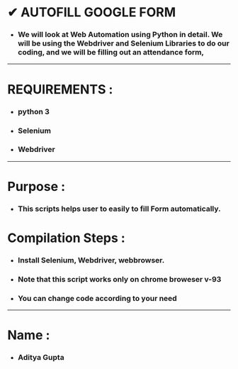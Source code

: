 # ✔ AUTOFILL GOOGLE FORM
- ### We will look at Web Automation using Python in detail. We will be using the Webdriver and Selenium Libraries to do our coding, and we will be filling out an attendance form,

****

# REQUIREMENTS :
- ### python 3
- ### Selenium
- ### Webdriver

****

# Purpose :
- ### This scripts helps user to easily to fill Form automatically.

# Compilation Steps :
- ### Install Selenium, Webdriver, webbrowser.
- ### Note that this script works only on chrome broweser v-93
- ### You can change code according to your need
****

# Name : 
- ### Aditya Gupta
